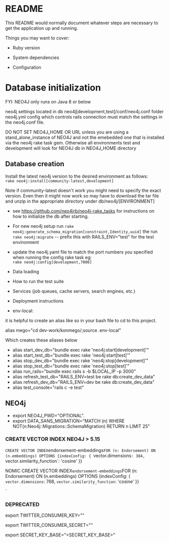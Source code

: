 # README

This README would normally document whatever steps are necessary to get the
application up and running.

Things you may want to cover:

- Ruby version

- System dependencies

- Configuration

# Database initialization

FYI: NEO4J only runs on Java 8 or below

neo4j settings located in db neo4j[development,test]/conf/neo4j.conf folder
neo4j.yml config which controls rails connection must match the settings in the
neo4j.conf file.

DO NOT SET NEO4J_HOME OR URL unless you are using a stand_alone_instance of
NEO4J and not the emebedded one that is installed via the neo4j rake task gem. Otherwise all
environments test and development will look for NEO4J db in NEO4J_HOME directory

## Database creation

Install the latest neo4j version to the desired environment as follows:  
`rake neo4j:install[community-latest,development] `

Note if community-latest doesn't work you might need to specify the exact version. Even then it might now work so may have to download the tar file and unzip in the appropriate directory under db/neo4j/[ENVIRONMENT]

- see https://github.com/neo4jrb/neo4j-rake_tasks for instructions on how to initialize the db after starting.

- For new neo4j setup run `rake neo4j:generate_schema_migration[constraint,Identity,uuid]`
  the run `rake neo4j:migrate` -- prefix this with RAILS_ENV="test" for the test environment

- update the neo4j.yaml file to match the port numbers you specified when running the config rake task eg:  
  `rake neo4j:config[development,7000]`

- Data loading

- How to run the test suite

- Services (job queues, cache servers, search engines, etc.)

- Deployment instructions

- env-local:

it is helpful to create an alias like so in your bash file to cd to this project.

alias mego="cd dev-work/konmego/;source .env-local"

Which creates these aliases below

- alias start_dev_db="bundle exec rake 'neo4j:start[development]'"
- alias start_test_db="bundle exec rake 'neo4j:start[test]'"
- alias stop_dev_db="bundle exec rake 'neo4j:stop[development]'"
- alias stop_test_db="bundle exec rake 'neo4j:stop[test]'"
- alias run_rails="bundle exec rails s -b $LOCAL_IP -p 3000"
- alias refresh_test_db="RAILS_ENV=test be rake db:create_dev_data"
- alias refresh_dev_db="RAILS_ENV=dev be rake db:create_dev_data"
- alias test_console="rails c -e test"

## NEO4j

- export NEO4J_PWD="OPTIONAL".
- export DATA_SANS_MIGRATION="MATCH (n) WHERE
  NOT(n:Neo4j::Migrations::SchemaMigration) RETURN n LIMIT 25"

### CREATE VECTOR INDEX NEO4J > 5.15

`CREATE VECTOR INDEX`endorsement-embeddings`FOR (n: Endorsement) ON (n.embeddings)
OPTIONS {indexConfig: {
`vector.dimensions`: 384,
 `vector.similarity_function`: 'cosine'
}}

NOMIC
CREATE VECTOR INDEX`endorsement-embeddings`FOR (n: Endorsement) ON (n.embeddings)
OPTIONS {indexConfig: {
`vector.dimensions`: 768,
`vector.similarity_function`: 'cosine'
}}

`

### DEPRECATED

export TWITTER_CONSUMER_KEY="<KEY>"

export TWITTER_CONSUMER_SECRET="<SECRET>"

export SECRET_KEY_BASE="<SECRET_KEY_BASE>"
